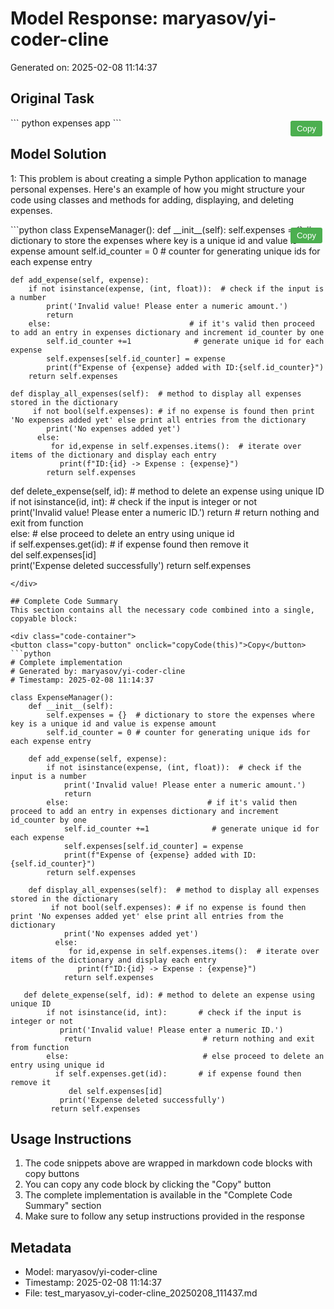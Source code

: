 # Model Response: maryasov/yi-coder-cline
Generated on: 2025-02-08 11:14:37


<style>
.copy-button {
    position: absolute;
    top: 5px;
    right: 5px;
    padding: 5px 10px;
    background-color: #4CAF50;
    color: white;
    border: none;
    border-radius: 3px;
    cursor: pointer;
    z-index: 1;
}
.code-container {
    position: relative;
    margin: 10px 0;
}
.copy-button:hover {
    background-color: #45a049;
}
.copy-button:active {
    background-color: #3d8b40;
}
</style>

<script>
function copyCode(buttonElement) {
    const codeBlock = buttonElement.parentElement.querySelector('code');
    const range = document.createRange();
    range.selectNode(codeBlock);
    window.getSelection().removeAllRanges();
    window.getSelection().addRange(range);
    try {
        document.execCommand('copy');
        buttonElement.textContent = 'Copied!';
        setTimeout(() => {
            buttonElement.textContent = 'Copy';
        }, 2000);
    } catch(e) {
        console.error('Failed to copy text:', e);
        buttonElement.textContent = 'Failed to copy';
    }
    window.getSelection().removeAllRanges();
}
</script>


## Original Task
<div class="code-container">
<button class="copy-button" onclick="copyCode(this)">Copy</button>
```
python expenses app
```
</div>

## Model Solution
 1: This problem is about creating a simple Python application to manage personal expenses. Here's an example of how you might structure your code using classes and methods for adding, displaying, and deleting expenses.

<div class="code-container">
<button class="copy-button" onclick="copyCode(this)">Copy</button>
```python
class ExpenseManager():
    def __init__(self):
        self.expenses = {}  # dictionary to store the expenses where key is a unique id and value is expense amount 
        self.id_counter = 0 # counter for generating unique ids for each expense entry   

    def add_expense(self, expense):
        if not isinstance(expense, (int, float)):  # check if the input is a number
            print('Invalid value! Please enter a numeric amount.')
            return 
        else:                               # if it's valid then proceed to add an entry in expenses dictionary and increment id_counter by one   
            self.id_counter +=1              # generate unique id for each expense  
            self.expenses[self.id_counter] = expense    
            print(f"Expense of {expense} added with ID:{self.id_counter}") 
        return self.expenses   
      
    def display_all_expenses(self):  # method to display all expenses stored in the dictionary     
         if not bool(self.expenses): # if no expense is found then print 'No expenses added yet' else print all entries from the dictionary 
            print('No expenses added yet')   
          else:                       
             for id,expense in self.expenses.items():  # iterate over items of the dictionary and display each entry    
               print(f"ID:{id} -> Expense : {expense}") 
            return self.expenses      
     
   def delete_expense(self, id): # method to delete an expense using unique ID  
        if not isinstance(id, int):       # check if the input is integer or not    
           print('Invalid value! Please enter a numeric ID.') 
            return                         # return nothing and exit from function   
        else:                              # else proceed to delete an entry using unique id  
          if self.expenses.get(id):       # if expense found then remove it    
             del self.expenses[id]      
           print('Expense deleted successfully') 
         return self.expenses   
```
</div>

## Complete Code Summary
This section contains all the necessary code combined into a single, copyable block:

<div class="code-container">
<button class="copy-button" onclick="copyCode(this)">Copy</button>
```python
# Complete implementation
# Generated by: maryasov/yi-coder-cline
# Timestamp: 2025-02-08 11:14:37

class ExpenseManager():
    def __init__(self):
        self.expenses = {}  # dictionary to store the expenses where key is a unique id and value is expense amount 
        self.id_counter = 0 # counter for generating unique ids for each expense entry   

    def add_expense(self, expense):
        if not isinstance(expense, (int, float)):  # check if the input is a number
            print('Invalid value! Please enter a numeric amount.')
            return 
        else:                               # if it's valid then proceed to add an entry in expenses dictionary and increment id_counter by one   
            self.id_counter +=1              # generate unique id for each expense  
            self.expenses[self.id_counter] = expense    
            print(f"Expense of {expense} added with ID:{self.id_counter}") 
        return self.expenses   
      
    def display_all_expenses(self):  # method to display all expenses stored in the dictionary     
         if not bool(self.expenses): # if no expense is found then print 'No expenses added yet' else print all entries from the dictionary 
            print('No expenses added yet')   
          else:                       
             for id,expense in self.expenses.items():  # iterate over items of the dictionary and display each entry    
               print(f"ID:{id} -> Expense : {expense}") 
            return self.expenses      
     
   def delete_expense(self, id): # method to delete an expense using unique ID  
        if not isinstance(id, int):       # check if the input is integer or not    
           print('Invalid value! Please enter a numeric ID.') 
            return                         # return nothing and exit from function   
        else:                              # else proceed to delete an entry using unique id  
          if self.expenses.get(id):       # if expense found then remove it    
             del self.expenses[id]      
           print('Expense deleted successfully') 
         return self.expenses   

```
</div>

## Usage Instructions
1. The code snippets above are wrapped in markdown code blocks with copy buttons
2. You can copy any code block by clicking the "Copy" button
3. The complete implementation is available in the "Complete Code Summary" section
4. Make sure to follow any setup instructions provided in the response

## Metadata
- Model: maryasov/yi-coder-cline
- Timestamp: 2025-02-08 11:14:37
- File: test_maryasov_yi-coder-cline_20250208_111437.md
